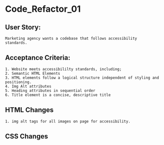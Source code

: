 # Code_Refactor_01

## User Story:

```
Marketing agency wants a codebase that follows accessibility standards.
```

## Acceptance Criteria:

```
1. Website meets accessibililty standards, including;
2. Semantic HTML Elements
3. HTML elements follow a logical structure independent of styling and positioning.
4. Img Alt attributes
5. Heading attributes in sequential order
6. Title element is a concise, descriptive title

```

## HTML Changes

```
1. img alt tags for all images on page for accessibility.
```

## CSS Changes

```

```
